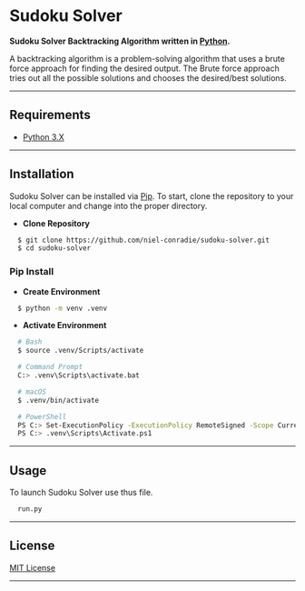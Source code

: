 # **Sudoku Solver**

**Sudoku Solver Backtracking Algorithm written in [Python](https://www.python.org).**

A backtracking algorithm is a problem-solving algorithm that uses a brute force approach for finding the desired output. The Brute force approach tries out all the possible solutions and chooses the desired/best solutions.

----
## **Requirements**

- [Python 3.X](https://www.python.org/downloads/)
----
## **Installation**

Sudoku Solver can be installed via [Pip](https://pypi.org/project/pip/). To start, clone the repository to your local computer and change into the proper directory.

* **Clone Repository**
```bash
  $ git clone https://github.com/niel-conradie/sudoku-solver.git
  $ cd sudoku-solver
```
### **Pip Install**

* **Create Environment**
```bash
  $ python -m venv .venv
```
* **Activate Environment**
```bash
  # Bash
  $ source .venv/Scripts/activate

  # Command Prompt
  C:> .venv\Scripts\activate.bat

  # macOS
  $ .venv/bin/activate

  # PowerShell
  PS C:> Set-ExecutionPolicy -ExecutionPolicy RemoteSigned -Scope CurrentUser
  PS C:> .venv\Scripts\Activate.ps1
```
----
## **Usage**

To launch Sudoku Solver use thus file.
```bash
  run.py
```
----
## **License**

[MIT License](https://github.com/niel-conradie/Sudoku-Solver/blob/master/LICENSE)

----